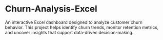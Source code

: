 # Churn-Analysis-Excel
An interactive Excel dashboard designed to analyze customer churn behavior. This project helps identify churn trends, monitor retention metrics, and uncover insights that support data-driven decision-making.
